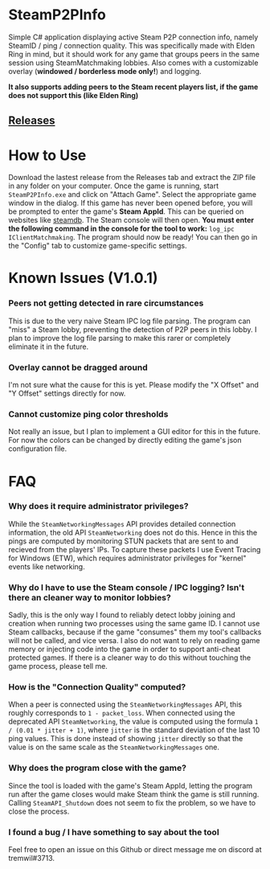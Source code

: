 # SteamP2PInfo
Simple C# application displaying active Steam P2P connection info, namely SteamID / ping / connection quality. This was specifically made with Elden Ring in mind, but it should work for any game that groups peers in the same session using SteamMatchmaking lobbies. Also comes with a customizable overlay (**windowed / borderless mode only!**) and logging.

**It also supports adding peers to the Steam recent players list, if the game does not support this (like Elden Ring)**
## [Releases](https://github.com/tremwil/SteamP2PInfo/releases/)

# How to Use
Download the lastest release from the Releases tab and extract the ZIP file in any folder on your computer. Once the game is running, start `SteamP2PInfo.exe` and click on "Attach Game". Select the appropriate game window in the dialog. If this game has never been opened before, you will be prompted to enter the game's **Steam AppId**. This can be queried on websites like [steamdb](https://steamdb.info/). The Steam console will then open. **You must enter the following command in the console for the tool to work:** `log_ipc IClientMatchmaking`. The program should now be ready! You can then go in the "Config" tab to customize game-specific settings. 

# Known Issues (V1.0.1)
### Peers not getting detected in rare circumstances
This is due to the very naive Steam IPC log file parsing. The program can "miss" a Steam lobby, preventing the detection of P2P peers in this lobby. I plan to improve the log file parsing to make this rarer or completely eliminate it in the future.

### Overlay cannot be dragged around
I'm not sure what the cause for this is yet. Please modify the "X Offset" and "Y Offset" settings directly for now.

### Cannot customize ping color thresholds
Not really an issue, but I plan to implement a GUI editor for this in the future. For now the colors can be changed by directly editing the game's json configuration file. 

# FAQ
### Why does it require administrator privileges?
While the `SteamNetworkingMessages` API provides detailed connection information, the old API `SteamNetworking` does not do this. Hence in this the pings are computed by monitoring STUN packets that are sent to and recieved from the players' IPs. To capture these packets I use Event Tracing for Windows (ETW), which requires administrator privileges for "kernel" events like networking.

### Why do I have to use the Steam console / IPC logging? Isn't there an cleaner way to monitor lobbies?
Sadly, this is the only way I found to reliably detect lobby joining and creation when running two processes using the same game ID. I cannot use Steam callbacks, because if the game "consumes" them my tool's callbacks will not be called, and vice versa. I also do not want to rely on reading game memory or injecting code into the game in order to support anti-cheat protected games. If there is a cleaner way to do this without touching the game process, please tell me.

### How is the "Connection Quality" computed?
When a peer is connected using the `SteamNetworkingMessages` API, this roughly corresponds to `1 - packet_loss`. When connected using the deprecated API `SteamNetworking`, the value is computed using the formula `1 / (0.01 * jitter + 1)`, where `jitter` is the standard deviation of the last 10 ping values. This is done instead of showing `jitter` directly so that the value is on the same scale as the `SteamNetworkingMessages` one.

### Why does the program close with the game?
Since the tool is loaded with the game's Steam AppId, letting the program run after the game closes would make Steam think the game is still running. Calling `SteamAPI_Shutdown` does not seem to fix the problem, so we have to close the process.

### I found a bug / I have something to say about the tool
Feel free to open an issue on this Github or direct message me on discord at tremwil#3713.
